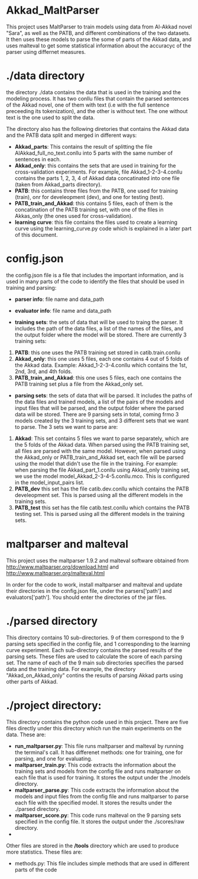 # Akkad_MaltParser

This project uses MaltParser to train models using data from Al-Akkad novel "Sara", as well as the PATB, and different combinations of the two datasets. It then uses these models to parse the some of parts of the Akkad data, and uses malteval to get some statistical information about the accuracyc of the parser using differnet measures.

# ./data directory
the directory ./data contains the data that is used in the training and the modeling process. It has two conllu files that contain the parsed sentences of the Akkad novel, one of them with text (i.e with the full sentence preceeding its tokenization), and the other is without text. The one without text is the one used to split the data.

The directory also has the following diretories that contains the Akkad data and the PATB data split and merged in different ways:
- **Akkad_parts**: This contains the result of splitting the file AlAkkad_full_no_text.conllu into 5 parts with the same number of sentences in each.
- **Akkad_only**: this contains the sets that are used in training for the cross-validation experiments. For example, file Akkad_1-2-3-4.conllu contains the parts 1, 2, 3, 4 of Akkad data concatinated into one file (taken from Akkad_parts directory).
- **PATB**: this contains three files from the PATB, one used for training (train), onr for develeopment (dev), and one for testing (test).
- **PATB_train_and_Akkad**: this contains 5 files, each of them is the concatination of the PATB training set, with one of the files in Akkas_only (the ones used for cross-validation).
- **learning curve**: this file contains the files used to create a learning curve using the learning_curve.py code which is explained in a later part of this document.

# config.json
the config.json file is a file that includes the important information, and is used in many parts of the code to identify the files that should be used in training and parsing:
- **parser info**: file name and data_path
- **evaluator info**: file name and data_path

- **training sets**: the sets of data that will be used to traing the parser. It includes the path of the data files, a list of the names of the files, and the output folder where the model will be stored.
There are currently 3 training sets:
1. **PATB**: this one uses the PATB training set stored in catib.train.conllu
2. **Akkad_only**: this one uses 5 files, each one contains 4 out of 5 folds of the Akkad data. Example: Akkad_1-2-3-4.conllu which contains the 1st, 2nd, 3rd, and 4th folds.
3. **PATB_train_and_Akkad**: this one uses 5 files, each one contains the PATB training set plus a file from the Akkad_only set.

- **parsing sets**: the sets of data that will be parsed. It includes the paths of the data files and trained models, a list of the pairs of the models and input files that will be parsed, and the output folder where the parsed data will be stored. 
There are 9 parsing sets in total, coming frmo 3 models created by the 3 training sets, and 3 different sets that we want to parse. The 3 sets we want to parse are:
1. **Akkad**: This set contains 5 files we want to parse separately, which are the 5 folds of the Akkad data. When parsed using the PATB training set, all files are parsed with the same model. However, when parsed using the Akkad_only or PATB_train_and_Akkad set, each file will be parsed using the model that didn't use the file in the training. For example: when parsing the file Akkad_part_1.conllu using Akkad_only training set, we use the model model_Akkad_2-3-4-5.conllu.mco. This is configured in the model_input_pairs list.
2. **PATB_dev** this set has the file catib.dev.conllu which contains the PATB develeopment set. This is parsed using all the different models in the training sets.
2. **PATB_test** this set has the file catib.test.conllu which contains the PATB testing set. This is parsed using all the different models in the training sets.

# maltparser and malteval
This project uses the maltparser 1.9.2 and malteval software obtained from http://www.maltparser.org/download.html and http://www.maltparser.org/malteval.html

In order for the code to work, install maltparser and malteval and update their directories in the config.json file, under the parsers['path'] and evaluators['path']. You should enter the directories of the jar files.

# ./parsed directory
This directory contains 10 sub-directories. 9 of them correspond to the 9 parsing sets specified in the config file, and 1 corresponding to the learning curve experiment. Each sub-directory contains the parsed results of the parsing sets. These files are used to calculate the score of each parsing set.
The name of each of the 9 main sub directories specifies the parsed data and the training data. For example, the directory "Akkad_on_Akkad_only" contins the results of parsing Akkad parts using other parts of Akkad.

# ./project directory:
This directory contains the python code used in this project. There are five files directly under this directory which run the main experiments on the data. These are:
- **run_maltparser.py**: This file runs maltparser and malteval by running the terminal's call. It has differenet methods: one for training, one for parsing, and one for evaluating.
- **maltparser_train.py**: This code extracts the information about the training sets and models from the config file and runs maltparser on each file that is used for training. It stores the output under the ./models directory.
- **maltparser_parse.py**: This code extracts the information about the models and input files from the config file and runs maltparser to parse each file with the specified model. It stores the results under the ./parsed directory.
- **maltparser_score.py**: This code runs malteval on the 9 parsing sets specified in the config file. It stores the output under the ./scores/raw directory.
-

Other files are stored in the **/tools** directory which are used to produce more statistics. These files are:
- methods.py: This file includes simple methods that are used in different parts of the code